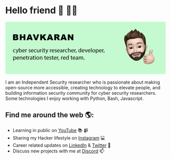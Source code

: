 # Hello friend 👋 🧑‍💻

<img src="https://raw.githubusercontent.com/bhavsec/bhavsec/master/github-cover.png" alt="banner that says Bhavkaran - cyber security researcher, developer,
penetration tester, red team.">


I am an Independent Security researcher who is passionate about making open-source more accessible, creating technology to elevate people, and building information security community for cyber security researchers. Some technologies I enjoy working with Python, Bash, Javascript. 


## Find me around the web 🌎:

- Learning in public on <a href="https://youtube.com/bhavsec">YouTube</a> 📚 📹
- Sharing my Hacker lifestyle on <a href="https://instagram.com/bhavsec">Instagram</a> 💻
- Career related updates on <a href="https://www.linkedin.com/in/bhavsec/">LinkedIn</a> & <a href="https://twitter.com/bhavsec">Twitter</a> 💼
- Discuss new projects with me at <a href="https://bit.ly/joinsecarmy">Discord</a> 📫
